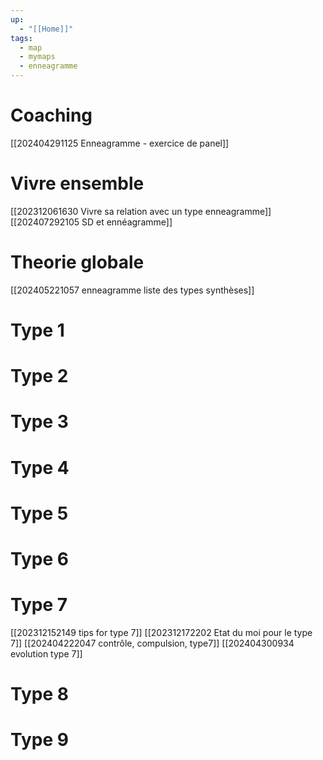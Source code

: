 ```yaml
---
up:
  - "[[Home]]"
tags:
  - map
  - mymaps
  - enneagramme
---
```

# Coaching
[[202404291125 Enneagramme - exercice de panel]]


# Vivre ensemble
[[202312061630 Vivre sa relation avec un type enneagramme]]
[[202407292105 SD et ennéagramme]]

# Theorie globale
[[202405221057 enneagramme liste des types synthèses]]

# Type 1

# Type 2

# Type 3

# Type 4

# Type 5

# Type 6

# Type 7
[[202312152149 tips for type 7]]
[[202312172202 Etat du moi pour le type 7]]
[[202404222047 contrôle, compulsion, type7]]
[[202404300934 evolution type 7]]
# Type 8

# Type 9
